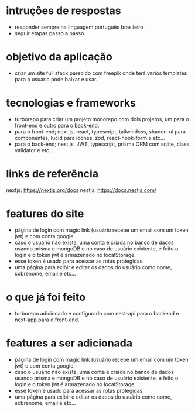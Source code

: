 # intruções de respostas

- responder sempre na linguagem português brasileiro
- seguir etapas passo a passo

# objetivo da aplicação

- criar um site full stack parecido com freepik onde terá varios templates para o usuario pode baixar e usar.

# tecnologias e frameworks

- turborepo para criar um projeto monorepo com dois projetos, um para o front-end e outro para o back-end.
- para o front-end; next js, react, typescript, tailwindcss, shadcn-ui para componentes, lucid para icones, zod, react-hook-form e etc...
- para o back-end; nest js, JWT, typescript, prisma ORM com sqlite, class validator e etc...

# links de referência

nextjs: https://nextjs.org/docs
nestjs: https://docs.nestjs.com/

# features do site

- página de login com magic link (usuário recebe um email com um token jwt) e com conta google.
- caso o usuário não exista, uma conta é criada no banco de dados usando prisma e mongoDB e no caso de usuário existente, é feito o login e o token jwt é armazenado no localStorage.
- esse token é usado para acessar as rotas protegidas.
- uma página para exibir e editar os dados do usuário como nome, sobrenome, email e etc...

# o que já foi feito

- turborepo adicionado e configurado com nest-api para o backend e next-app para o front-end.

# features a ser adicionada

- página de login com magic link (usuário recebe um email com um token jwt) e com conta google.
- caso o usuário não exista, uma conta é criada no banco de dados usando prisma e mongoDB e no caso de usuário existente, é feito o login e o token jwt é armazenado no localStorage.
- esse token é usado para acessar as rotas protegidas.
- uma página para exibir e editar os dados do usuário como nome, sobrenome, email e etc...

